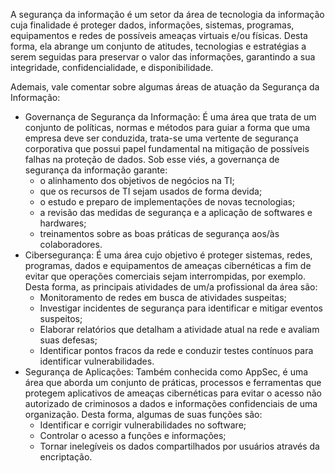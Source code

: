 A segurança da informação é um setor da área de  tecnologia da informação cuja finalidade é proteger dados, informações, sistemas, programas, equipamentos e redes de possíveis ameaças virtuais e/ou físicas. 
Desta forma, ela abrange um conjunto de atitudes, tecnologias e estratégias a serem seguidas para preservar o valor das informações, garantindo a sua integridade, confidencialidade, e disponibilidade. 

Ademais, vale comentar sobre algumas áreas de atuação da Segurança da Informação:
- Governança de Segurança da Informação:
     É uma área que trata de um conjunto de políticas, normas e métodos para guiar a forma que uma empresa deve ser conduzida, trata-se uma vertente de segurança corporativa que possui papel fundamental na mitigação de possíveis falhas na proteção de dados. 
    Sob esse viés, a governança de segurança da informação garante:
    - o alinhamento dos objetivos de negócios na TI;
    - que os recursos de TI sejam usados de forma devida;
    - o estudo e preparo de implementações de novas tecnologias;
    - a revisão das medidas de segurança e a aplicação de softwares e hardwares;
    - treinamentos sobre as boas práticas de segurança aos/às colaboradores.
- Cibersegurança:
		É uma área cujo objetivo é proteger sistemas, redes, programas, dados e equipamentos de ameaças cibernéticas a fim de evitar que operações comerciais sejam interrompidas, por exemplo.
    Desta forma, as principais atividades de um/a profissional da área são:
    - Monitoramento de redes em busca de atividades suspeitas;
    - Investigar incidentes de segurança para identificar e mitigar eventos suspeitos;
    - Elaborar relatórios que detalham a atividade atual na rede e avaliam suas defesas;
    - Identificar pontos fracos da rede e conduzir testes contínuos para identificar vulnerabilidades.
- Segurança de Aplicações:
		Também conhecida como AppSec, é uma área que aborda um conjunto de práticas, processos e ferramentas que protegem aplicativos de ameaças cibernéticas para evitar o acesso não autorizado de criminosos a dados e informações confidenciais de uma organização.
		Desta forma, algumas de suas funções são:
    - Identificar e corrigir vulnerabilidades no software;
    - Controlar o acesso a funções e informações;
    - Tornar inelegíveis os dados compartilhados por usuários através da encriptação.
